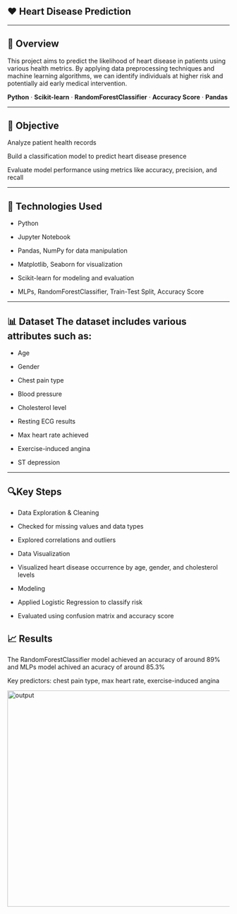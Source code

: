 ## ❤️ **Heart Disease Prediction**
***
📌 **Overview**
---
This project aims to predict the likelihood of heart disease in patients using various health metrics. By applying data preprocessing techniques and machine learning algorithms, we can identify individuals at higher risk and potentially aid early medical intervention.

**Python** · **Scikit-learn** · **RandomForestClassifier** · **Accuracy Score** · **Pandas**

***
🧠 **Objective**
---
Analyze patient health records

Build a classification model to predict heart disease presence

Evaluate model performance using metrics like accuracy, precision, and recall


***
🧰 **Technologies Used**
---
- Python

- Jupyter Notebook

- Pandas, NumPy for data manipulation

- Matplotlib, Seaborn for visualization

- Scikit-learn for modeling and evaluation

- MLPs, RandomForestClassifier, Train-Test Split, Accuracy Score

***
📊 **Dataset**
The dataset includes various attributes such as:
---
- Age

- Gender

- Chest pain type

- Blood pressure

- Cholesterol level

- Resting ECG results

- Max heart rate achieved

- Exercise-induced angina

- ST depression

***
🔍**Key Steps**
---
- Data Exploration & Cleaning

- Checked for missing values and data types

- Explored correlations and outliers

- Data Visualization

- Visualized heart disease occurrence by age, gender, and cholesterol levels

- Modeling

- Applied Logistic Regression to classify risk

- Evaluated using confusion matrix and accuracy score

📈 Results
---
The RandomForestClassifier model achieved an accuracy of around 89%
and MLPs model achived an acuracy of around 85.3%

Key predictors: chest pain type, max heart rate, exercise-induced angina


<img width="1390" height="490" alt="output" src="https://github.com/user-attachments/assets/1f0742ef-f6aa-4c81-bdbb-45b0250800bb" />
